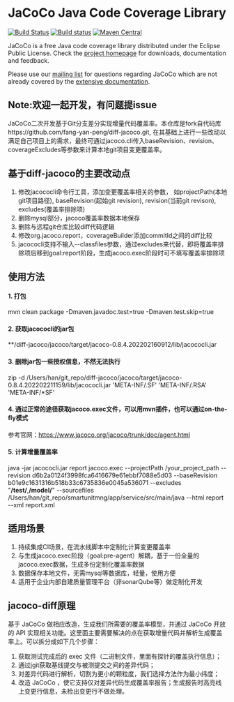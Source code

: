 JaCoCo Java Code Coverage Library
=================================

[![Build Status](https://travis-ci.org/jacoco/jacoco.svg?branch=master)](https://travis-ci.org/jacoco/jacoco)
[![Build status](https://ci.appveyor.com/api/projects/status/g28egytv4tb898d7/branch/master?svg=true)](https://ci.appveyor.com/project/JaCoCo/jacoco/branch/master)
[![Maven Central](https://img.shields.io/maven-central/v/org.jacoco/jacoco.svg)](http://search.maven.org/#search|ga|1|g%3Aorg.jacoco)

JaCoCo is a free Java code coverage library distributed under the Eclipse Public
License. Check the [project homepage](http://www.jacoco.org/jacoco)
for downloads, documentation and feedback.

Please use our [mailing list](https://groups.google.com/forum/?fromgroups=#!forum/jacoco)
for questions regarding JaCoCo which are not already covered by the
[extensive documentation](http://www.jacoco.org/jacoco/trunk/doc/).

Note:欢迎一起开发，有问题提issue
-------------------------------------------------------------------------

JaCoCo二次开发基于Git分支差分实现增量代码覆盖率。本仓库是fork自代码库https://github.com/fang-yan-peng/diff-jacoco.git, 在其基础上进行一些改动以满足自己项目上的需求，最终可通过jacoco.cli传入baseRevision、revision、coverageExcludes等参数来计算本地git项目变更覆盖率。
## 基于diff-jacoco的主要改动点
1. 修改jacococli命令行工具，添加变更覆盖率相关的参数，
   如projectPath(本地git项目路径), baseRevision(起始git revision), revision(当前git revison), excludes(覆盖率排除项)
2. 删除mysql部分，jacoco覆盖率数据本地保存
3. 删除与远程git仓库比较diff代码逻辑
4. 修改org.jacoco.report，coverageBuilder添加commitId之间的diff比较
5. jacococli支持不输入--classfiles参数，通过excludes来代替，即将覆盖率排除项后移到goal:report阶段，生成jacoco.exec阶段时可不填写覆盖率排除项

## 使用方法
#### 1. 打包
mvn clean package  -Dmaven.javadoc.test=true -Dmaven.test.skip=true
#### 2. 获取jacococli的jar包
**/diff-jacoco/jacoco/target/jacoco-0.8.4.202202160912/lib/jacococli.jar
#### 3. 删除jar包一些授权信息，不然无法执行
zip -d /Users/han/git_repo/diff-jacoco/jacoco/target/jacoco-0.8.4.202202211159/lib/jacococli.jar 'META-INF/.SF' 'META-INF/.RSA' 'META-INF/*SF'
#### 4. 通过正常的途径获取jacoco.exec文件，可以用mvn插件，也可以通过on-the-fly模式
参考官网：https://www.jacoco.org/jacoco/trunk/doc/agent.html
#### 5. 计算增量覆盖率
java -jar jacococli.jar report jacoco.exec --projectPath /your_project_path --revision d6b2a0124f3998fca6416679e61ebbf7088e5d03 --baseRevision b01e9c1631316b518b33c6735836e0045a536071 --excludes "**/test/**,**/model/**" --sourcefiles /Users/han/git_repo/smartunitmng/app/service/src/main/java  --html report --xml report.xml

## 适用场景
 1. 持续集成CI场景，在流水线脚本中定制化计算变更覆盖率
 2. 与生成jacoco.exec阶段（goal:pre-agent）解耦，基于一份全量的jacoco.exec数据，生成多份定制化覆盖率数据
 3. 数据保存本地文件，无需mysql等数据库，轻量，使用方便
 4. 适用于企业内部自建质量管理平台（非sonarQube等）做定制化开发

## jacoco-diff原理
基于 JaCoCo 做相应改造，生成我们所需要的覆盖率模型，并通过 JaCoCo 开放的 API 实现相关功能。这里面主要需要解决的点在获取增量代码并解析生成覆盖率上。可以拆分成如下几个步骤：
1. 获取测试完成后的 exec 文件（二进制文件，里面有探针的覆盖执行信息）；
2. 通过jgit获取基线提交与被测提交之间的差异代码；
3. 对差异代码进行解析，切割为更小的颗粒度，我们选择方法作为最小纬度；
4. 改造 JaCoCo ，使它支持仅对差异代码生成覆盖率报告；生成报告时高亮线上变更行信息，未检出变更行不做处理。

